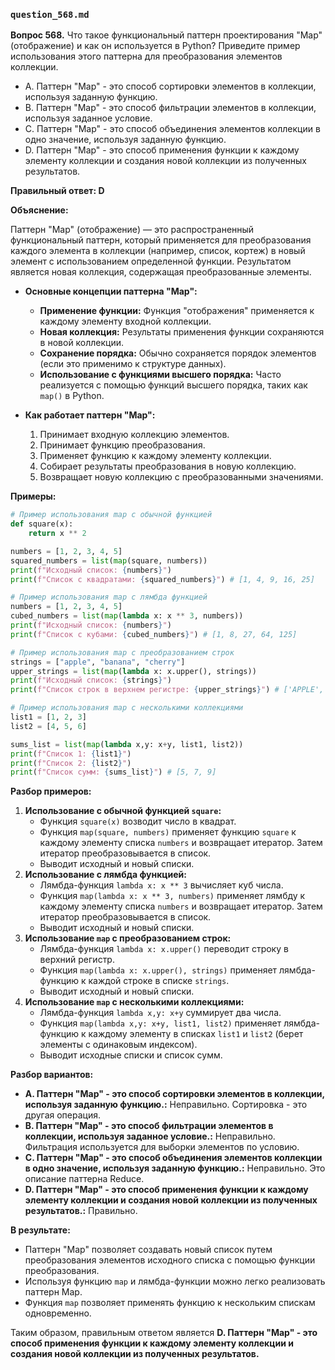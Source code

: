 ### `question_568.md`

**Вопрос 568.** Что такое функциональный паттерн проектирования "Map" (отображение) и как он используется в Python? Приведите пример использования этого паттерна для преобразования элементов коллекции.

-   A. Паттерн "Map" - это способ сортировки элементов в коллекции, используя заданную функцию.
-   B. Паттерн "Map" - это способ фильтрации элементов в коллекции, используя заданное условие.
-   C. Паттерн "Map" - это способ объединения элементов коллекции в одно значение, используя заданную функцию.
-   D. Паттерн "Map" - это способ применения функции к каждому элементу коллекции и создания новой коллекции из полученных результатов.

**Правильный ответ: D**

**Объяснение:**

Паттерн "Map" (отображение) — это распространенный функциональный паттерн, который применяется для преобразования каждого элемента в коллекции (например, список, кортеж) в новый элемент с использованием определенной функции. Результатом является новая коллекция, содержащая преобразованные элементы.

*   **Основные концепции паттерна "Map":**
    *   **Применение функции:** Функция "отображения" применяется к каждому элементу входной коллекции.
    *   **Новая коллекция:** Результаты применения функции сохраняются в новой коллекции.
    *   **Сохранение порядка:** Обычно сохраняется порядок элементов (если это применимо к структуре данных).
    *   **Использование с функциями высшего порядка:** Часто реализуется с помощью функций высшего порядка, таких как `map()` в Python.

*   **Как работает паттерн "Map":**
    1. Принимает входную коллекцию элементов.
    2. Принимает функцию преобразования.
    3. Применяет функцию к каждому элементу коллекции.
    4. Собирает результаты преобразования в новую коллекцию.
    5. Возвращает новую коллекцию с преобразованными значениями.

**Примеры:**

```python
# Пример использования map с обычной функцией
def square(x):
    return x ** 2

numbers = [1, 2, 3, 4, 5]
squared_numbers = list(map(square, numbers))
print(f"Исходный список: {numbers}")
print(f"Список с квадратами: {squared_numbers}") # [1, 4, 9, 16, 25]

# Пример использования map с лямбда функцией
numbers = [1, 2, 3, 4, 5]
cubed_numbers = list(map(lambda x: x ** 3, numbers))
print(f"Исходный список: {numbers}")
print(f"Список с кубами: {cubed_numbers}") # [1, 8, 27, 64, 125]

# Пример использования map с преобразованием строк
strings = ["apple", "banana", "cherry"]
upper_strings = list(map(lambda x: x.upper(), strings))
print(f"Исходный список: {strings}")
print(f"Список строк в верхнем регистре: {upper_strings}") # ['APPLE', 'BANANA', 'CHERRY']

# Пример использования map с несколькими коллекциями
list1 = [1, 2, 3]
list2 = [4, 5, 6]

sums_list = list(map(lambda x,y: x+y, list1, list2))
print(f"Список 1: {list1}")
print(f"Список 2: {list2}")
print(f"Список сумм: {sums_list}") # [5, 7, 9]
```

**Разбор примеров:**

1.  **Использование с обычной функцией `square`:**
    *   Функция `square(x)` возводит число в квадрат.
    *  Функция `map(square, numbers)` применяет функцию `square` к каждому элементу списка `numbers` и возвращает итератор. Затем итератор преобразовывается в список.
    * Выводит исходный и новый списки.
2.  **Использование с лямбда функцией:**
      * Лямбда-функция `lambda x: x ** 3` вычисляет куб числа.
    *  Функция `map(lambda x: x ** 3, numbers)` применяет лямбду к каждому элементу списка `numbers` и возвращает итератор. Затем итератор преобразовывается в список.
    *  Выводит исходный и новый списки.
3. **Использование `map` с преобразованием строк:**
     *  Лямбда-функция `lambda x: x.upper()` переводит строку в верхний регистр.
     * Функция `map(lambda x: x.upper(), strings)` применяет лямбда-функцию к каждой строке в списке `strings`.
     * Выводит исходный и новый списки.
4.  **Использование `map` с несколькими коллекциями:**
     *  Лямбда-функция `lambda x,y: x+y` суммирует два числа.
     *  Функция `map(lambda x,y: x+y, list1, list2)` применяет лямбда-функцию к каждому элементу в списках `list1` и `list2` (берет элементы с одинаковым индексом).
     *  Выводит исходные списки и список сумм.

**Разбор вариантов:**
*   **A. Паттерн "Map" - это способ сортировки элементов в коллекции, используя заданную функцию.:** Неправильно. Сортировка - это другая операция.
*  **B. Паттерн "Map" - это способ фильтрации элементов в коллекции, используя заданное условие.:** Неправильно. Фильтрация используется для выборки элементов по условию.
*   **C. Паттерн "Map" - это способ объединения элементов коллекции в одно значение, используя заданную функцию.:** Неправильно. Это описание паттерна Reduce.
*   **D. Паттерн "Map" - это способ применения функции к каждому элементу коллекции и создания новой коллекции из полученных результатов.:** Правильно.

**В результате:**
*  Паттерн "Map" позволяет создавать новый список путем преобразования элементов исходного списка с помощью функции преобразования.
*  Используя функцию `map` и лямбда-функции можно легко реализовать паттерн Map.
* Функция `map` позволяет применять функцию к нескольким спискам одновременно.

Таким образом, правильным ответом является **D. Паттерн "Map" - это способ применения функции к каждому элементу коллекции и создания новой коллекции из полученных результатов.**
